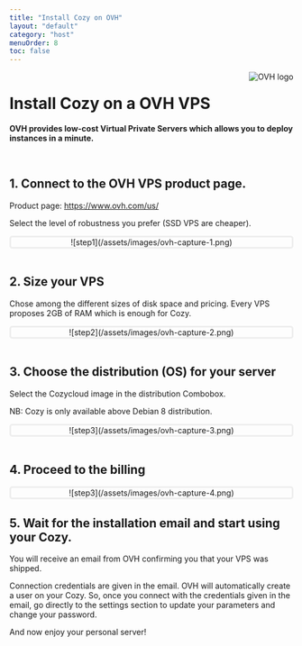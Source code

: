```yaml
---
title: "Install Cozy on OVH"
layout: "default"
category: "host"
menuOrder: 8
toc: false
---
```



<div style="height: 0; overflow: shown; text-align: right">
<img alt="OVH logo" src="/assets/images/ovh-logo.png">
</div>

# Install Cozy on a OVH VPS

**OVH provides low-cost Virtual Private Servers which allows you to deploy instances in a minute.**    

<br>

## 1. Connect to the OVH VPS product page.

Product page: https://www.ovh.com/us/

Select the level of robustness you prefer (SSD VPS are cheaper).

<div style="border: 3px solid #eee; text-align: center; border-radius: 5px">
![step1](/assets/images/ovh-capture-1.png)
</div>


<br>

## 2. Size your VPS

Chose among the different sizes of disk space and pricing. Every VPS proposes
2GB of RAM which is enough for Cozy.

<div style="border: 3px solid #eee; text-align: center; border-radius: 5px">
![step2](/assets/images/ovh-capture-2.png)
</div>

<br>

## 3. Choose the distribution (OS) for your server

Select the Cozycloud image in the distribution Combobox. 

NB: Cozy is only available above Debian 8 distribution.

<div style="border: 3px solid #eee; text-align: center; border-radius: 5px">
![step3](/assets/images/ovh-capture-3.png)
</div>

<br>

## 4. Proceed to the billing

<div style="border: 3px solid #eee; text-align: center; border-radius: 5px">
![step3](/assets/images/ovh-capture-4.png)
</div>

## 5. Wait for the installation email and start using your Cozy.

You will receive an email from OVH confirming you that your VPS was shipped.

Connection credentials are given in the email. OVH will automatically create a
user on your Cozy. So, once you connect with the credentials given in the
email, go directly to the settings section to update your parameters and change
your password.

And now enjoy your personal server!

